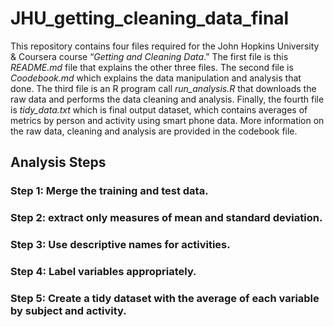 # JHU_getting_cleaning_data_final

This repository contains four files required for the John Hopkins University & Coursera course “*Getting and Cleaning Data*.” The first file is this *README.md* file that explains the other three files. The second file is *Coodebook.md* which explains the data manipulation and analysis that done. The third file is an R program call *run_analysis.R* that downloads the raw data and performs the data cleaning and analysis. Finally, the fourth file is *tidy_data.txt* which is final output dataset, which contains averages of metrics by person and activity using smart phone data. More information on the raw data, cleaning and analysis are provided in the codebook file.

## Analysis Steps

### Step 1: Merge the training and test data.

### Step 2: extract only measures of mean and standard deviation.

### Step 3: Use descriptive names for activities.

### Step 4: Label variables appropriately.

### Step 5: Create a tidy dataset with the average of each variable by subject and activity.
